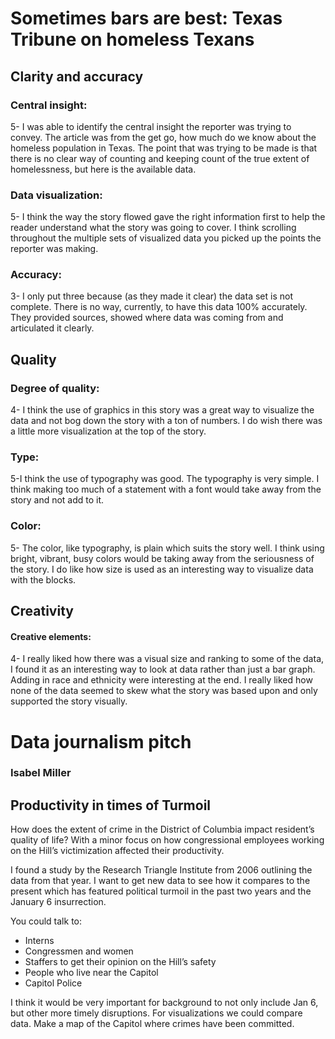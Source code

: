 # Sometimes bars are best: Texas Tribune on homeless Texans

## Clarity and accuracy
### Central insight:
5- I was able to identify the central insight the reporter was trying to convey. The article was from the get go, how much do we know about the homeless population in Texas. The point that was trying to be made is that there is no clear way of counting and keeping count of the true extent of homelessness, but here is the available data. 
### Data visualization:
5- I think the way the story flowed gave the right information first to help the reader understand what the story was going to cover. I think scrolling throughout the multiple sets of visualized data you picked up the points the reporter was making. 
### Accuracy: 
3- I only put three because (as they made it clear) the data set is not complete. There is no way, currently, to have this data 100% accurately. They provided sources, showed where data was coming from and articulated it clearly. 
## Quality
### Degree of quality:
4- I think the use of graphics in this story was a great way to visualize the data and not bog down the story with a ton of numbers. I do wish there was a little more visualization at the top of the story. 
### Type:
5-I think the use of typography was good. The typography is very simple. I think making too much of a statement with a font would take away from the story and not add to it. 
### Color: 
5- The color, like typography, is plain which suits the story well.  I think using bright, vibrant, busy colors would be taking away from the seriousness of the story. I do like how size is used as an interesting way to visualize data with the blocks. 
## Creativity
#### Creative elements:
4- I really liked how there was a visual size and ranking to some of the data, I found it as an interesting way to look at data rather than just a bar graph. Adding in race and ethnicity were interesting at the end. I really liked how none of the data seemed to skew what the story was based upon and only supported the story visually. 

# Data journalism pitch
### Isabel Miller

## Productivity in times of Turmoil  

How does the extent of crime in the District of Columbia impact resident’s quality of life? With a minor focus on how congressional employees working on the Hill’s victimization affected their productivity. 

I found a study by the Research Triangle Institute from 2006 outlining the data from that year. I want to get new data to see how it compares to the present which has featured political turmoil in the past two years and the January 6 insurrection. 

You could talk to:
* Interns 
* Congressmen and women 
* Staffers to get their opinion on the Hill’s safety 
* People who live near the Capitol
* Capitol Police

I think it would be very important for background to not only include Jan 6, but other more timely disruptions. 
For visualizations we could compare data. Make a map of the Capitol where crimes have been committed. 
